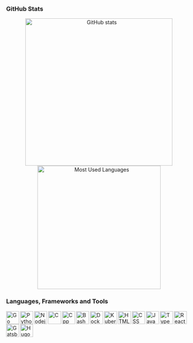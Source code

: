 ### GitHub Stats

<p align="center">
    <a href="#"><img align="center" width="400" src="https://github-readme-stats.vercel.app/api?username=thanoskoutr&count_private=true&show_icons=true&hide_border=true&theme=github_dark" alt="GitHub stats"/></a>
    <a href="#"><img align="center" width="335" src="https://github-readme-stats.vercel.app/api/top-langs/?username=thanoskoutr&hide=html,css,haskell,standard%20ml,smarty,php,batchfile,assembly&langs_count=6&layout=compact&hide_border=true&theme=github_dark" alt="Most Used Languages" /></a>
</p>

### Languages, Frameworks and Tools

<img alt="Go" align="left" width="35px" src="https://cdn.jsdelivr.net/gh/devicons/devicon/icons/go/go-original-wordmark.svg"/>
<img alt="Python" align="left" width="35px" src="https://cdn.jsdelivr.net/gh/devicons/devicon/icons/python/python-original.svg" />
<img alt="Nodejs" align="left" width="35px" src="https://cdn.jsdelivr.net/gh/devicons/devicon/icons/nodejs/nodejs-original.svg"/>
<img alt="C" align="left" width="35px" src="https://cdn.jsdelivr.net/gh/devicons/devicon/icons/c/c-original.svg"/>
<img alt="Cpp" align="left" width="35px" src="https://cdn.jsdelivr.net/gh/devicons/devicon/icons/cplusplus/cplusplus-original.svg"/>
<!-- <img alt="Linux" align="left" width="35px" src="https://cdn.jsdelivr.net/gh/devicons/devicon/icons/linux/linux-original.svg"/> -->
<img alt="Bash" align="left" width="35px" src="https://cdn.jsdelivr.net/gh/devicons/devicon/icons/bash/bash-original.svg"/>
<img alt="Docker" align="left" width="35px" src="https://cdn.jsdelivr.net/gh/devicons/devicon/icons/docker/docker-original.svg"/>
<img alt="Kubernetes" align="left" width="35px" src="https://cdn.jsdelivr.net/gh/devicons/devicon/icons/kubernetes/kubernetes-plain.svg"/>
<img alt="HTML" align="left" width="35px" src="https://cdn.jsdelivr.net/gh/devicons/devicon/icons/html5/html5-original.svg"/>
<img alt="CSS" align="left" width="35px" src="https://cdn.jsdelivr.net/gh/devicons/devicon/icons/css3/css3-original.svg"/>
<img alt="JavaScript" align="left" width="35px" src="https://cdn.jsdelivr.net/gh/devicons/devicon/icons/javascript/javascript-original.svg"/>
<img alt="TypeScript" align="left" width="35px" src="https://cdn.jsdelivr.net/gh/devicons/devicon/icons/typescript/typescript-original.svg"/>
<img alt="React" align="left" width="35px" src="https://cdn.jsdelivr.net/gh/devicons/devicon/icons/react/react-original.svg"/>
<img alt="Gatsby" align="left" width="35px" src="https://cdn.jsdelivr.net/gh/devicons/devicon/icons/gatsby/gatsby-plain.svg"/>
<img alt="Hugo" align="left" width="35px" src="https://cdn.jsdelivr.net/gh/devicons/devicon/icons/hugo/hugo-original.svg"/>
<!-- <img alt="Express" align="left" width="35px" src="https://cdn.jsdelivr.net/gh/devicons/devicon/icons/express/express-original.svg"/>
<img alt="Flask" align="left" width="35px" src="https://cdn.jsdelivr.net/gh/devicons/devicon/icons/flask/flask-original.svg"/>
<img alt="Selenium" align="left" width="35px" src="https://cdn.jsdelivr.net/gh/devicons/devicon/icons/selenium/selenium-original.svg"/>
<img alt="MySQL" align="left" width="35px" src="https://cdn.jsdelivr.net/gh/devicons/devicon/icons/mysql/mysql-original.svg"/>
<img alt="PostgreSQL" align="left" width="35px" src="https://cdn.jsdelivr.net/gh/devicons/devicon/icons/postgresql/postgresql-original.svg"/>
<img alt="Arduino" align="left" width="35px" src="https://cdn.jsdelivr.net/gh/devicons/devicon/icons/arduino/arduino-original.svg"/>
<img alt="Raspberry Pi" align="left" width="35px" src="https://cdn.jsdelivr.net/gh/devicons/devicon/icons/raspberrypi/raspberrypi-original.svg"/>
<img alt="Git" align="left" width="35px" src="https://cdn.jsdelivr.net/gh/devicons/devicon/icons/git/git-original.svg"/>
<img alt="GitHub" align="left" width="35px" src="https://cdn.jsdelivr.net/gh/devicons/devicon/icons/github/github-original.svg"/>
<img alt="VS Code" align="left" width="35px" src="https://cdn.jsdelivr.net/gh/devicons/devicon/icons/vscode/vscode-original.svg"/>
<img alt="Vim" align="left" width="35px" src="https://cdn.jsdelivr.net/gh/devicons/devicon/icons/ <img alt="LaTeX" align="left" width="35px" src="https://cdn.jsdelivr.net/gh/devicons/devicon/icons/latex/latex-original.svg"/>
<img alt="Markdown" align="left" width="35px" src="https://cdn.jsdelivr.net/gh/devicons/devicon/icons/markdown/markdown-original.svg"/> -->
